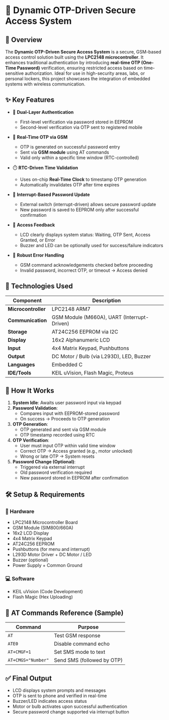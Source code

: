 
# 🔐 Dynamic OTP-Driven Secure Access System

## 📘 Overview  
The **Dynamic OTP-Driven Secure Access System** is a secure, GSM-based access control solution built using the **LPC2148 microcontroller**. It enhances traditional authentication by introducing **real-time OTP (One-Time Password)** verification, ensuring restricted access based on time-sensitive authorization. Ideal for use in high-security areas, labs, or personal lockers, this project showcases the integration of embedded systems with wireless communication.

## ✨ Key Features

- 🔑 **Dual-Layer Authentication**  
  - First-level verification via password stored in EEPROM  
  - Second-level verification via OTP sent to registered mobile

- 📲 **Real-Time OTP via GSM**  
  - OTP is generated on successful password entry  
  - Sent via **GSM module** using AT commands  
  - Valid only within a specific time window (RTC-controlled)

- ⏱️ **RTC-Driven Time Validation**  
  - Uses on-chip **Real-Time Clock** to timestamp OTP generation  
  - Automatically invalidates OTP after time expires

- 🔄 **Interrupt-Based Password Update**  
  - External switch (interrupt-driven) allows secure password update  
  - New password is saved to EEPROM only after successful confirmation

- 🔔 **Access Feedback**  
  - LCD clearly displays system status: Waiting, OTP Sent, Access Granted, or Error  
  - Buzzer and LED can be optionally used for success/failure indicators

- 🚫 **Robust Error Handling**  
  - GSM command acknowledgements checked before proceeding  
  - Invalid password, incorrect OTP, or timeout → Access denied

## 🧰 Technologies Used

| Component          | Description                                 |
|--------------------|---------------------------------------------|
| **Microcontroller**| LPC2148 ARM7                                |
| **Communication**  | GSM Module (M660A), UART (Interrupt-Driven) |
| **Storage**        | AT24C256 EEPROM via I2C                     |
| **Display**        | 16x2 Alphanumeric LCD                       |
| **Input**          | 4x4 Matrix Keypad, Pushbuttons              |
| **Output**         | DC Motor / Bulb (via L293D), LED, Buzzer    |
| **Languages**      | Embedded C                                  |
| **IDE/Tools**      | KEIL uVision, Flash Magic, Proteus          |

## 🚀 How It Works

1. **System Idle**: Awaits user password input via keypad  
2. **Password Validation**:  
   - Compares input with EEPROM-stored password  
   - On success → Proceeds to OTP generation  
3. **OTP Generation**:  
   - OTP generated and sent via GSM module  
   - OTP timestamp recorded using RTC  
4. **OTP Verification**:  
   - User must input OTP within valid time window  
   - Correct OTP → Access granted (e.g., motor unlocked)  
   - Wrong or late OTP → System resets  
5. **Password Change (Optional)**:  
   - Triggered via external interrupt  
   - Old password verification required  
   - New password stored in EEPROM after confirmation

## 🛠️ Setup & Requirements

### 🔧 Hardware
- LPC2148 Microcontroller Board  
- GSM Module (SIM800/660A)  
- 16x2 LCD Display  
- 4x4 Matrix Keypad  
- AT24C256 EEPROM  
- Pushbuttons (for menu and interrupt)  
- L293D Motor Driver + DC Motor / LED  
- Buzzer (optional)
- Power Supply + Common Ground

### 💻 Software
- KEIL uVision (Code Development)  
- Flash Magic (Hex Uploading)  

## 📡 AT Commands Reference (Sample)

| Command             | Purpose                          |
|---------------------|----------------------------------|
| `AT`                | Test GSM response                |
| `ATE0`              | Disable command echo             |
| `AT+CMGF=1`         | Set SMS mode to text             |
| `AT+CMGS="Number"`  | Send SMS (followed by OTP)       |

## ✅ Final Output

- LCD displays system prompts and messages  
- OTP is sent to phone and verified in real-time  
- Buzzer/LED indicates access status  
- Motor or bulb activates upon successful authentication  
- Secure password change supported via interrupt button  
